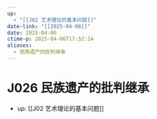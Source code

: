 ```yaml
---
up:
  - "[[J02 艺术理论的基本问题]]"
date-link: "[[2025-04-06]]"
date: 2025-04-06
ctime-p: 2025-04-06T17:52:14
aliases:
  - 民族遗产的批判继承
---
```


# J026 民族遗产的批判继承

- up: [[J02 艺术理论的基本问题]]

